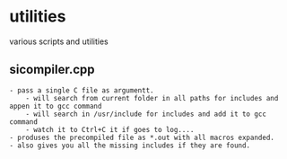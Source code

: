 # utilities
various scripts and utilities
## sicompiler.cpp
    - pass a single C file as argumentt.
        - will search from current folder in all paths for includes and appen it to gcc command
        - will search in /usr/include for includes and add it to gcc command
        - watch it to Ctrl+C it if goes to log....
    - produses the precompiled file as *.out with all macros expanded.
    - also gives you all the missing includes if they are found.
    
